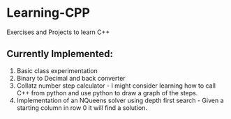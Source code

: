 # Learning-CPP
Exercises and Projects to learn C++

## Currently Implemented:

1. Basic class experimentation
2. Binary to Decimal and back converter
3. Collatz number step calculator - I might consider learning how to call C++ from python and use python
to draw a graph of the steps.
4. Implementation of an NQueens solver using depth first search - Given a starting column in row 0 it will find
a solution.
